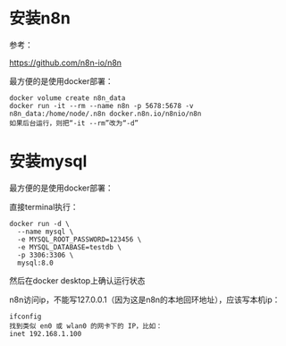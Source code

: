 # 安装n8n
参考：

https://github.com/n8n-io/n8n

最方便的是使用docker部署：
```
docker volume create n8n_data
docker run -it --rm --name n8n -p 5678:5678 -v n8n_data:/home/node/.n8n docker.n8n.io/n8nio/n8n
如果后台运行，则把“-it --rm”改为“-d”
```

# 安装mysql


最方便的是使用docker部署：

直接terminal执行：
```
docker run -d \
  --name mysql \
  -e MYSQL_ROOT_PASSWORD=123456 \
  -e MYSQL_DATABASE=testdb \
  -p 3306:3306 \
  mysql:8.0

```

然后在docker desktop上确认运行状态

n8n访问ip，不能写127.0.0.1（因为这是n8n的本地回环地址），应该写本机ip：
```
ifconfig
找到类似 en0 或 wlan0 的网卡下的 IP，比如：
inet 192.168.1.100


```

